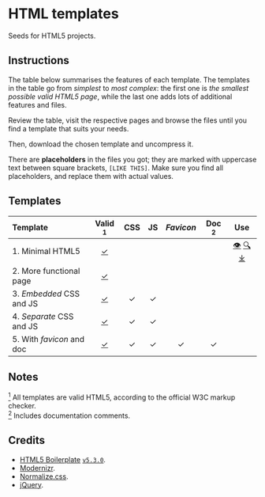 # HTML templates

Seeds for HTML5 projects.

## Instructions

The table below summarises the features of each template.
The templates in the table go from *simplest* to *most complex*: the first one is *the smallest possible valid HTML5 page*, while the last one adds lots of
additional features and files.

Review the table, visit the respective pages and browse the files until you find a template that suits your needs.

Then, download the chosen template and uncompress it.

There are **placeholders** in the files you got; they are marked with uppercase text between square brackets, `[LIKE THIS]`.
Make sure you find all placeholders, and replace them with actual values.

## Templates

| Template | Valid [<sup>1</sup>](#notes) | CSS | JS | *Favicon* | Doc [<sup>2</sup>](#notes) | Use |
|:---------|:-----------------:|:---:|:--:|:---------:|:---------------:|:---:|
| 1. Minimal HTML5 | [&#10003;](https://html5.validator.nu/?doc=https%3A%2F%2Ftripu.github.io%2FCanon%2Fhtml-templates%2F1-minimal%2F) | | | | | [&#128065;](https://tripu.github.io/Canon/html-templates/1-minimal/ "View") [&#128269;](https://github.com/tripu/Canon/tree/gh-pages/html-templates/1-minimal "Browse files") [&#10515;](foo "Download tar.gz") |
| 2. More functional page | [&#10003;](https://html5.validator.nu/?doc=https%3A%2F%2Ftripu.github.io%2FCanon%2Fhtml-templates%2F1-minimal%2F) | | | | | |
| 3. *Embedded* CSS and JS | [&#10003;](https://html5.validator.nu/?doc=https%3A%2F%2Ftripu.github.io%2FCanon%2Fhtml-templates%2F1-minimal%2F) | &#10003; | &#10003; | | | |
| 4. *Separate* CSS and JS | [&#10003;](https://html5.validator.nu/?doc=https%3A%2F%2Ftripu.github.io%2FCanon%2Fhtml-templates%2F1-minimal%2F) | &#10003; | &#10003; | | | |
| 5. With *favicon* and doc | [&#10003;](https://validator.w3.org/unicorn/check?ucn_uri=https%3A%2F%2Ftripu.github.io%2FCanon%2Fhtml-templates%2F5-with-favicon-and-documented%2F&ucn_task=conformance "Check") | &#10003; | &#10003; | &#10003; | &#10003; | |

## Notes

[<sup>1</sup>](#templates) All templates are valid HTML5, according to the official W3C markup checker.  
[<sup>2</sup>](#templates) Includes documentation comments.

## Credits

* [HTML5 Boilerplate](https://html5boilerplate.com/) [`v5.3.0`](https://github.com/h5bp/html5-boilerplate/releases/tag/5.3.0).
* [Modernizr](https://modernizr.com/).
* [Normalize.css](https://necolas.github.io/normalize.css/).
* [jQuery](https://jquery.com/).
